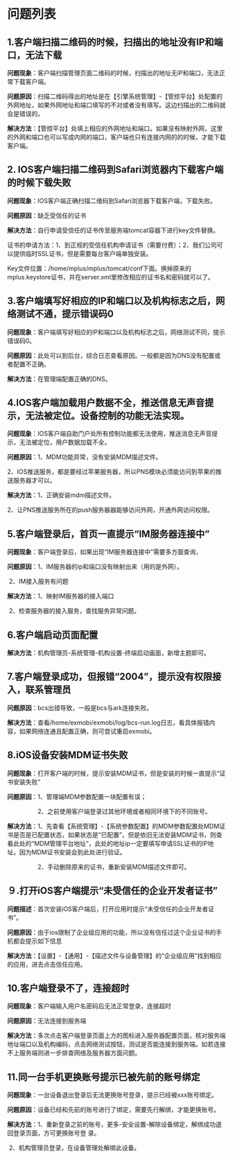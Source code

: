 # 问题列表

## 1.客户端扫描二维码的时候，扫描出的地址没有IP和端口，无法下载

**问题现象**：客户端扫描管理页面二维码的时候，扫描出的地址无IP和端口，无法正常下载客户端。

**问题原因**：扫描二维码得出的地址是在【引擎系统管理】-【管控平台】处配置的外网地址，如果外网地址和端口填写的不对或者没有填写。这边扫描出的二维码就会是错误的。

**解决方法**：【管控平台】处填上相应的外网地址和端口。如果没有映射外网，这里的外网和端口也可以写成内网的端口，客户端也只有连接内网的的时候，才能下载客户端。

## 2. IOS客户端扫描二维码到Safari浏览器内下载客户端的时候下载失败

**问题现象**：IOS客户端正确扫描二维码到Safari浏览器下载客户端，下载失败。

**问题原因**：缺乏受信任的证书

**解决方法**：自行申请受信任的证书传至服务端tomcat容器下进行key文件替换。

证书的申请方法：1、到正规的受信任机构申请证书（需要付费）；2、我们公司可以提供临时SSL证书，但是需要每台客户端单独安装。

Key文件位置：/home/mplus/mplus/tomcat/conf下面。换掉原来的mplus.keystore证书，并在server.xml里修改相应的证书名和密码就可以了。

## 3.客户端填写好相应的IP和端口以及机构标志之后，网络测试不通，提示错误码0

**问题现象**：客户端填写好相应的IP和端口以及机构标志之后，网络测试不同，提示错误码0。

**问题原因**：此处可以到后台，综合日志查看原因。一般都是因为DNS没有配置或者配置不正确。

**解决方法**：在管理端配置正确的DNS。

## 4.IOS客户端加载用户数据不全，推送信息无声音提示，无法被定位。设备控制的功能无法实现。

**问题现象**：IOS客户端自助门户处所有控制功能都无法使用，推送消息无声音提示，无法被定位，用户数据加载不全。

**问题原因**：1、MDM功能异常，没有安装MDM描述文件。

​                   2、IOS推送服务，都是要经过苹果服务器，所以PNS模块必须能访问到苹果的推送服务器才可以。

**解决方法**：1、正确安装mdm描述文件。

​                   2、让PNS推送服务所在的push服务器器能够访问外网，开通外网访问权限。

## 5.客户端登录后，首页一直提示“IM服务器连接中”

**问题现象**：客户端登录后，如果出现“IM服务器连接中”需要多方面查询，

**问题原因**：1、IM服务器的ip和端口没有映射出来（用的是外网）。

​                   2、IM接入服务有问题

**解决方法**：1、映射IM服务器的接入端口

​                   2、检查服务器的接入服务，查找服务异常问题。

## 6.客户端启动页面配置

**解决方法**：机构管理员-系统管理-机构设置-终端启动画面，新增主题即可。

## 7.客户端登录成功，但报错“2004”，提示没有权限接入，联系管理员

**问题原因**：bcs出错导致，一般是bcs与ark连接失败。

**解决方法**：查看/home/exmobi/exmobi/log/bcs-run.log日志，看具体报错内容，如果网络连通且配置正确，则可尝试重启exmobi。

## 8.iOS设备安装MDM证书失败

**问题现象**：打开客户端的时候，提示安装MDM证书，但是安装的时候一直提示“证书安装失败”

**问题原因**：1、管理端MDM参数配置一块配置有误；

　　　　　2、之前使用客户端登录过其他环境或者相同环境下的不同账号。

**解决方法**：1、先查看【系统管理】-【系统参数配置】的MDM参数配置处MDM证书是否是已配置状态，如果状态是“已配置”，但是依旧无法安装MDM证书，则查看此处的“MDM管理平台地址”，此处的地址ip一定要填写申请SSL证书的IP地址。因为MDM证书安装会到此处进行验证。

　　　　　2、手动删除原来的证书，重新安装MDM描述文件即可。

## ９.打开iOS客户端提示“未受信任的企业开发者证书”

**问题描述**：首次安装iOS客户端后，打开应用时提示“未受信任的企业开发者证书”。

**问题原因**：由于ios限制了企业级应用的功能，所以没有信任过这个企业证书的手机都会提示如下信息

**解决方法**：【设置】-【通用】-【描述文件与设备管理】的“企业级应用”找到相应的应用，进去点击信任应用。

## 10.客户端登录不了，连接超时

**问题现象**：客户端输入用户名密码后无法正常登录，连接超时

**问题原因**：无法连接到服务端

**解决方法**：多次点击客户端登录页面上方的图标进入服务器配置页面，核对服务端地址端口以及机构编码，点击网络测试按钮，测试是否能连接到服务端。如若连接不上服务端则进一步排查网络及服务器方面问题。

## 11.同一台手机更换账号提示已被先前的账号绑定

**问题现象**：一台设备退出登录后无法更换账号登录，提示已经被xxx账号绑定。

**问题原因**：设备已经和先前的账号进行了绑定，需要先行解绑，才能更换账号。

**解决方法**：1、重新登录之前的账号，更多-安全设置-解除设备绑定，解绑成功退回登录页面，方可更换账号登                  录。

​                    2、机构管理员登录，在设备管理处解绑此设备。